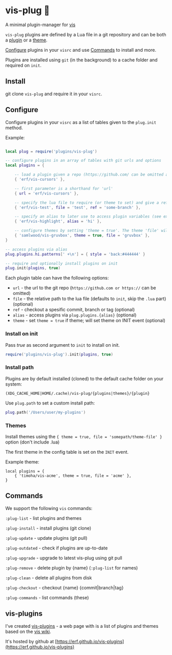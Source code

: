 # vis-plug 🍜

A minimal plugin-manager for [vis](https://github.com/martanne/vis)

`vis-plug` plugins are defined by a Lua file in a git repository and can be both a [plugin](https://github.com/martanne/vis/wiki/Plugins) or a [theme](https://github.com/martanne/vis/wiki/Themes).

[Configure](#Configure) plugins in your `visrc` and use [Commands](#Commands) to install and more.

Plugins are installed using `git` (in the background) to a cache folder and required on `init`.

## Install

git clone `vis-plug` and require it in your `visrc`. 

## Configure

Configure plugins in your `visrc` as a list of tables given to the `plug.init` method.

Example:

```Lua

local plug = require('plugins/vis-plug')

-- configure plugins in an array of tables with git urls and options 
local plugins = {

	-- load a plugin given a repo (https://github.com/ can be omitted and expects a 'init.lua' file)
	{ 'erf/vis-cursors' },

	-- first parameter is a shorthand for 'url'
	{ url = 'erf/vis-cursors' },

	-- specify the lua file to require (or theme to set) and give a ref (commit, branch, tag) to checkout
	{ 'erf/vis-test', file = 'test', ref = 'some-branch' },

	-- specify an alias to later use to access plugin variables (see example below)
	{ 'erf/vis-highlight', alias = 'hi' },

	-- configure themes by setting 'theme = true'. The theme 'file' will be set on INIT
	{ 'samlwood/vis-gruvbox', theme = true, file = 'gruvbox' },
}

-- access plugins via alias
plug.plugins.hi.patterns[' +\n'] = { style = 'back:#444444' }

-- require and optionally install plugins on init
plug.init(plugins, true)
```

Each plugin table can have the following options:

- `url` - the url to the git repo (`https://github.com or https://` can be omitted)
- `file` - the relative path to the lua file (defaults to `init`, skip the `.lua` part) (optional)
- `ref` - checkout a spesific commit, branch or tag (optional)
- `alias` - access plugins via `plug.plugins.{alias}` (optional)
- `theme` - set `theme = true` if theme; will set theme on INIT event (optional)

### Install on init

Pass *true* as second argument to `init` to install on init.

```Lua
require('plugins/vis-plug').init(plugins, true)
```

### Install path

Plugins are by default installed (cloned) to the default cache folder on your system: 

`(XDG_CACHE_HOME|HOME/.cache)/vis-plug/{plugins|themes}/{plugin}`

Use `plug.path` to set a custom install path:

```Lua
plug.path('/Users/user/my-plugins')
```

### Themes

Install themes using the `{ theme = true, file = 'somepath/theme-file' }` option (don't include .lua)

The first theme in the config table is set on the `INIT` event.

Example theme:

```
local plugins = {
	{ 'timoha/vis-acme', theme = true, file = 'acme' },
}
```

## Commands

We support the following `vis` commands:

`:plug-list` - list plugins and themes

`:plug-install` - install plugins (git clone)

`:plug-update` - update plugins (git pull)

`:plug-outdated` - check if plugins are up-to-date

`:plug-upgrade` - upgrade to latest vis-plug using git pull

`:plug-remove` - delete plugin by {name} (`:plug-list` for names)

`:plug-clean` - delete all plugins from disk

`:plug-checkout` - checkout {name} {commit|branch|tag}

`:plug-commands` - list commands (these)


## vis-plugins

I've created [vis-plugins](https://github.com/erf/vis-plugins) - a web page with is a list of plugins and themes based on the [vis wiki](https://github.com/martanne/vis/wiki).

It's hosted by github at [https://erf.github.io/vis-plugins](https://erf.github.io/vis-plugins)
